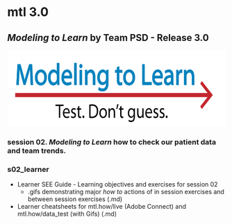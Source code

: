 # mtl 3.0

## *Modeling to Learn* by Team PSD - Release 3.0

<img src = "https://github.com/lzim/teampsd/blob/master/resources/logos/mtl_testdontguess_sm.png"
     height = "175" width = "650">

### session 02. *Modeling to Learn* how to check our **patient data** and **team trends.**

### s02_learner

- Learner SEE Guide - Learning objectives and exercises for session 02
  - .gifs demonstrating major *how to* actions of in session exercises and between session exercises (.md)
- Learner cheatsheets for mtl.how/live (Adobe Connect) and mtl.how/data_test (with Gifs) (.md)
